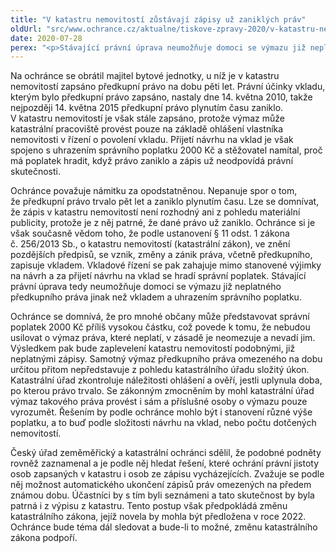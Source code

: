 ```yaml
---
title: "V katastru nemovitostí zůstávají zápisy už zaniklých práv"
oldUrl: "src/www.ochrance.cz/aktualne/tiskove-zpravy-2020/v-katastru-nemovitosti-zustavaji-zapisy-uz-zaniklych-prav"
date: 2020-07-28
perex: "<p>Stávající právní úprava neumožňuje domoci se výmazu již neplatného předkupního práva jinak než vkladem a uhrazením správního poplatku 2000 Kč. Podle ombudsmana může být pro řadu lidí poplatek překážkou k odstranění záznamu, který jejich vlastnictví v zásadě neomezuje. Katastr nemovitostí se ale „zapleveluje“ neplatnými zápisy. Ombudsman by podpořil případnou novelu katastrálního zákona, která by problém odstranila.</p>"
---
```


<!-- imported from the old website -->

<p>Na ochránce se obrátil majitel bytové jednotky, u níž je v katastru nemovitostí zapsáno předkupní právo na dobu pěti let. Právní účinky vkladu, kterým bylo předkupní právo zapsáno, nastaly dne 14. května 2010, takže nejpozději 14. května 2015 předkupní právo plynutím času zaniklo. V katastru nemovitostí je však stále zapsáno, protože výmaz může katastrální pracoviště provést pouze na základě ohlášení vlastníka nemovitosti v řízení o povolení vkladu. Přijetí návrhu na vklad je však spojeno s uhrazením správního poplatku 2000 Kč a stěžovatel namítal, proč má poplatek hradit, když právo zaniklo a zápis už neodpovídá právní skutečnosti.</p> <p>Ochránce považuje námitku za opodstatněnou. Nepanuje spor o tom, že předkupní právo trvalo pět let a zaniklo plynutím času. Lze se domnívat, že zápis v katastru nemovitostí není rozhodný ani z pohledu materiální publicity, protože je z něj patrné, že dané právo už zaniklo. Ochránce si je však současně vědom toho, že podle ustanovení § 11 odst. 1 zákona č. 256/2013 Sb., o katastru nemovitostí (katastrální zákon), ve znění pozdějších předpisů, se vznik, změny a zánik práva, včetně předkupního, zapisuje vkladem. Vkladové řízení se pak zahajuje mimo stanovené výjimky na návrh a za přijetí návrhu na vklad se hradí správní poplatek. Stávající právní úprava tedy neumožňuje domoci se výmazu již neplatného předkupního práva jinak než vkladem a uhrazením správního poplatku.</p> <p>Ochránce se domnívá, že pro mnohé občany může představovat správní poplatek 2000 Kč příliš vysokou částku, což povede k tomu, že nebudou usilovat o výmaz práva, které neplatí, v zásadě je neomezuje a nevadí jim. Výsledkem pak bude zaplevelení katastru nemovitostí podobnými, již neplatnými zápisy. Samotný výmaz předkupního práva omezeného na dobu určitou přitom nepředstavuje z pohledu katastrálního úřadu složitý úkon. Katastrální úřad zkontroluje náležitosti ohlášení a ověří, jestli uplynula doba, po kterou právo trvalo. Se zákonným zmocněním by mohl katastrální úřad výmaz takového práva provést i sám a příslušné osoby o výmazu pouze vyrozumět. Řešením by podle ochránce mohlo být i stanovení různé výše poplatku, a to buď podle složitosti návrhu na vklad, nebo počtu dotčených nemovitostí.</p><p> Český úřad zeměměřický a katastrální ochránci sdělil, že podobné podněty rovněž zaznamenal a je podle něj hledat řešení, které ochrání právní jistoty osob zapsaných v katastru i osob ze zápisu vycházejících. Zvažuje se podle něj možnost automatického ukončení zápisů práv omezených na předem známou dobu. Účastníci by s tím byli seznámeni a tato skutečnost by byla patrná i z výpisu z katastru. Tento postup však předpokládá změnu katastrálního zákona, jejíž novela by mohla být předložena v roce 2022. Ochránce bude téma dál sledovat a bude-li to možné, změnu katastrálního zákona podpoří.</p>
